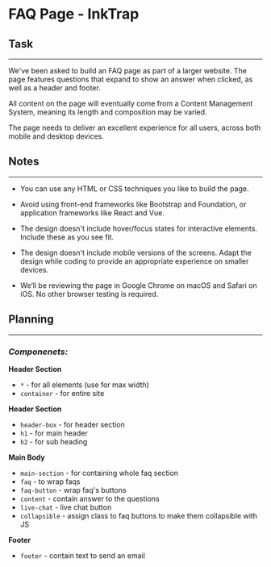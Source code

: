 # FAQ Page - InkTrap

## Task 
____

We've been asked to build an FAQ page as part of a larger website. The page features questions that expand to show an answer when clicked, as well as a header and footer.

All content on the page will eventually come from a Content Management System, meaning its length and composition may be varied.

The page needs to deliver an excellent experience for all users, across both mobile and desktop devices.

## Notes
____

- You can use any HTML or CSS techniques you like to build the page.

- Avoid using front-end frameworks like Bootstrap and Foundation, or application frameworks like React and Vue.

- The design doesn't include hover/focus states for interactive elements. Include these as you see fit.

- The design doesn't include mobile versions of the screens. Adapt the design while coding to provide an appropriate experience on smaller devices.

- We’ll be reviewing the page in Google Chrome on macOS and Safari on iOS. No other browser testing is required. 

## Planning
____

### *Componenets:*

**Header Section**
- `*` - for all elements (use for max width)
- `container` - for entire site

**Header Section**
- `header-box` - for header section
- `h1` - for main header
- `h2` - for sub heading

**Main Body**
- `main-section` - for containing whole faq section
- `faq` - to wrap faqs 
- `faq-button` - wrap faq's buttons 
- `content` - contain answer to the questions
- `live-chat` - live chat button
- `collapsible` - assign class to faq buttons to make them collapsible with JS

**Footer**
- `footer` - contain text to send an email